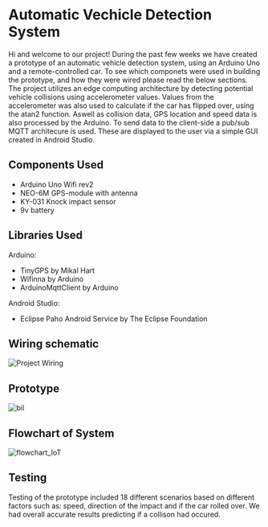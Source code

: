 # Automatic Vechicle Detection System

Hi and welcome to our project! During the past few weeks we have created a prototype of an automatic vehicle detection system, using an Arduino Uno and a remote-controlled car. To see which componets were used in building the prototype, and how they were wired please read the below sections. The project utilizes an edge computing architecture by detecting potential vehicle collisions using accelerometer values. Values from the accelerometer was also used to calculate if the car has flipped over, using the atan2 function. Aswell as collision data, GPS location and speed data is also processed by the Arduino. To send data to the client-side a pub/sub MQTT architecure is used. These are displayed to the user via a simple GUI created in Android Studio.

## Components Used
- Arduino Uno Wifi rev2
- NEO-6M GPS-module with antenna
- KY-031 Knock impact sensor
- 9v battery

## Libraries Used

Arduino:
- TinyGPS by Mikal Hart
- Wifinna by Arduino
- ArduinoMqttClient by Arduino

Android Studio:
- Eclipse Paho Android Service by The Eclipse Foundation

## Wiring schematic
![Project Wiring](https://user-images.githubusercontent.com/75011876/211012858-10099473-5341-4110-897a-6f88d19aa1aa.jpg)

## Prototype
![bil](https://user-images.githubusercontent.com/75011876/211159002-da13a09c-670e-4286-8a3a-f1aae2d3ea1b.jpg)

## Flowchart of System
![flowchart_IoT](https://user-images.githubusercontent.com/75011876/211159647-24db7d26-ce97-4a6d-8e46-62dcf82eb59c.png)


## Testing
Testing of the prototype included 18 different scenarios based on different factors such as: speed, direction of the impact and if the car rolled over. We had overall accurate results predicting if a collison had occured.





